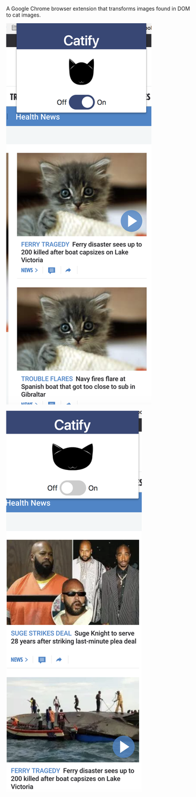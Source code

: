 A Google Chrome browser extension that transforms images found in DOM to cat images.

![](https://github.com/jakobinn/Catify-Chrome-Browser-Extension/blob/master/img/img1.png)

![](https://github.com/jakobinn/Catify-Chrome-Browser-Extension/blob/master/img/img2.png)

